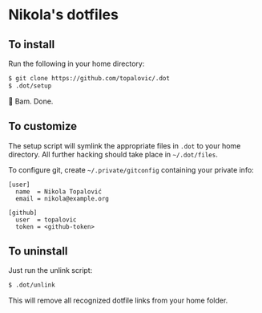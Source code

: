 Nikola's dotfiles
=================

## To install

Run the following in your home directory:

```sh
$ git clone https://github.com/topalovic/.dot
$ .dot/setup
```

:facepunch: Bam. Done.


## To customize

The setup script will symlink the appropriate files in `.dot` to your home
directory. All further hacking should take place in `~/.dot/files`.

To configure git, create `~/.private/gitconfig` containing your private info:

```
[user]
  name  = Nikola Topalović
  email = nikola@example.org

[github]
  user  = topalovic
  token = <github-token>
```


## To uninstall

Just run the unlink script:

```sh
$ .dot/unlink
```

This will remove all recognized dotfile links from your home folder.
